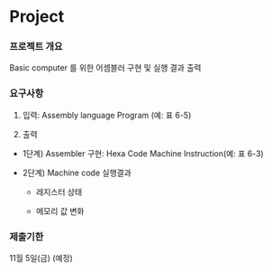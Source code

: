 # Project
### 프로젝트 개요
Basic computer 를 위한 어셈블러 구현 및 실행 결과 출력

### 요구사항
1. 입력: Assembly language Program (예: 표 6-5)

2. 출력

- 1단계) Assembler 구현: 
    Hexa Code Machine Instruction(예: 표 6-3)

- 2단계) Machine code 실행결과

  - 레지스터 상태

  - 메모리 값 변화    

### 제출기한
11월 5일(금) (예정)
